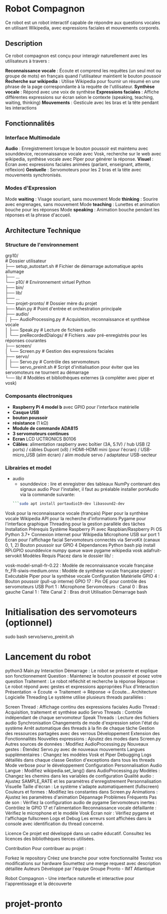 # Robot Compagnon
Ce robot est un robot interactif capable de répondre aux questions vocales en utilisant Wikipedia, avec expressions faciales et mouvements corporels.

## Description
Ce robot compagnon est conçu pour interagir naturellement avec les utilisateurs à travers :

**Reconnaissance vocale** : Écoute et comprend les requêtes (un seul mot ou groupe de mots) en français quand l'utilisateur maintient le bouton poussoir 
**Recherche sur wikipedia** : Utilise Wikipedia pour fournir un résumé en une phrase de la page correspondante à la requête de l'utilisateur.
**Synthèse vocale** : Répond avec une voix de synthèse
**Expressions faciales** : Affiche différentes expressions sur écran selon le contexte (speaking, teaching, waiting, thinking)
**Mouvements** : Gesticule avec les bras et la tête pendant les interactions

## Fonctionnalités

### Interface Multimodale
**Audio** : Enregistrement lorsque le bouton poussoir est maintenu avec sounddevice, reconnaissance vocale avec Vosk, recherche sur le web avec wikipedia, synthèse vocale avec Piper pour générer la réponse.
**Visuel** : Écran avec expressions faciales animées (parlant, enseignant, attente, réflexion)
**Gestuelle** : Servomoteurs pour les 2 bras et la tête avec mouvements synchronisés.

### Modes d'Expression
Mode **waiting** : Visage souriant, sans mouvement
Mode **thinking** : Sourire avec engrenages, sans mouvement
Mode **teaching** : Lunettes et animation bouche pour les réponses
Mode **speaking** : Animation bouche pendant les réponses et la phrase d'accueil.

## Architecture Technique

### Structure de l'environnement

grp10/<br>                                  # Dossier utilisateur<br>
├── setup_autostart.sh                      # Fichier de démarrage automatique après allumage<br>
├── ...<br>
└── p10/                                    # Environnement virtuel Python<br>
    ├── bin/<br>
    ├── lib/<br>
    ├── ...<br>
    └── projet-pronto/                      # Dossier mère du projet<br>
        ├── Main.py                         # Point d'entrée et orchestration principale<br>
        ├── audio/<br>
        │   ├── AudioProcessing.py          # Acquisition, reconnaissance et synthèse vocale<br>
        │   ├── Speak.py                    # Lecture de fichiers audio<br>
        │   └── preRecordedDialogs/         # Fichiers .wav pré-enregistrés pour les réponses courantes<br>
        ├── screen/<br>
        │   └── Screen.py                   # Gestion des expressions faciales<br>
        ├── servo/<br>
        │   ├── Servo.py                    # Contrôle des servomoteurs<br>
        │   └── servo_preinit.sh            # Script d'initialisation pour éviter que les servomoteurs ne tournent au démarrage<br>
        └── lib/                            # Modèles et bibliothèques externes (à compléter avec piper et vosk)<br>


### Composants électroniques 
- **Raspberry Pi 4 model b** avec GPIO pour l'interface matérielle
- **Casque USB**
- **bouton poussoir**
- **résistance** (1 kΩ) 
- **Module de commande ADA815**
- **3 servomoteurs continues**
- **Ecran** LCD UCTRONICS B0106
- **Câbles**: alimentation raspberry avec boîtier (3A, 5.1V) / hub USB (2 ports) / câbles Dupont (x8) / HDMI-HDMI mini (pour l'écran) / USB-micro_USB (alim écran) / alim module servo / adaptateur USB-secteur 

### Librairies et model
- audio
    - sounddevice : lire et enregistrer des tableaux NumPy contenant des signaux audio
    Pour l'installer, il faut au préalable installer portAudio via la commande suivante:
    ```bash
    ```sudo apt install portaudio19-dev libasound2-dev

Vosk pour la reconnaissance vocale (français)
Piper pour la synthèse vocale
Wikipedia API pour la recherche d'informations
Pygame pour l'interface graphique
Threading pour la gestion parallèle des tâches
Installation
Prérequis Système
Raspberry Pi avec Raspbian/Raspberry Pi OS
Python 3.7+
Connexion internet pour Wikipedia
Microphone USB sur port 1
Écran pour l'affichage facial
Servomoteurs connectés via ServoKit (canaux 0, 1, 2)
Bouton poussoir sur GPIO 4
Dépendances Python
bash
pip install RPi.GPIO sounddevice numpy queue wave pygame wikipedia vosk adafruit-servokit
Modèles Requis
Placez dans le dossier lib/ :

vosk-model-small-fr-0.22 : Modèle de reconnaissance vocale française
fr_FR-siwis-medium.onnx : Modèle de synthèse vocale française
piper/ : Exécutable Piper pour la synthèse vocale
Configuration Matérielle
GPIO 4 : Bouton poussoir (pull-up interne)
GPIO 17 : Pin OE pour contrôle des servomoteurs
USB Port 1 : Microphone
Servomoteurs :
Canal 0 : Bras gauche
Canal 1 : Tête
Canal 2 : Bras droit
Utilisation
Démarrage
bash
# Initialisation des servomoteurs (optionnel)
sudo bash servo/servo_preinit.sh

# Lancement du robot
python3 Main.py
Interaction
Démarrage : Le robot se présente et explique son fonctionnement
Question : Maintenez le bouton poussoir et posez votre question
Traitement : Le robot réfléchit et recherche la réponse
Réponse : Le robot répond avec gestes et expressions appropriées
Flux d'Interaction
Présentation → Écoute → Traitement → Réponse → Écoute...
Architecture Logicielle
Threading
Le système utilise plusieurs threads parallèles :

Screen Thread : Affichage continu des expressions faciales
Audio Thread : Acquisition, traitement et synthèse audio
Servo Threads : Contrôle indépendant de chaque servomoteur
Speak Threads : Lecture des fichiers audio
Synchronisation
Changements de mode d'expression selon l'état du système
Arrêt automatique des threads à la fin de chaque tâche
Gestion des ressources partagées avec des verrous
Développement
Extension des Fonctionnalités
Nouvelles expressions : Ajoutez des modes dans Screen.py
Autres sources de données : Modifiez AudioProcessing.py
Nouveaux gestes : Étendez Servo.py avec de nouveaux mouvements
Langues supplémentaires : Changez les modèles Vosk et Piper
Debugging
Logs détaillés dans chaque classe
Gestion d'exceptions dans tous les threads
Mode verbose pour le développement
Configuration
Personnalisation Audio
Langue : Modifiez wikipedia.set_lang() dans AudioProcessing.py
Modèles : Changez les chemins dans les variables de configuration
Qualité audio : Ajustez SAMPLE_RATE et les paramètres d'enregistrement
Personnalisation Visuelle
Taille d'écran : Le système s'adapte automatiquement (fullscreen)
Couleurs et formes : Modifiez les constantes dans Screen.py
Animations : Ajustez les paramètres d'animation
Dépannage
Problèmes Fréquents
Pas de son : Vérifiez la configuration audio de pygame
Servomoteurs inertes : Contrôlez le GPIO 17 et l'alimentation
Reconnaissance vocale défaillante : Vérifiez le microphone et le modèle Vosk
Écran noir : Vérifiez pygame et l'affichage fullscreen
Logs et Debug
Les erreurs sont affichées dans la console avec identification du thread concerné.

Licence
Ce projet est développé dans un cadre éducatif. Consultez les licences des bibliothèques tierces utilisées.

Contribution
Pour contribuer au projet :

Forkez le repository
Créez une branche pour votre fonctionnalité
Testez vos modifications sur hardware
Soumettez une merge request avec description détaillée
Auteurs
Développé par l'équipe Groupe Pronto - IMT Atlantique

Robot Compagnon - Une interface naturelle et interactive pour l'apprentissage et la découverte

# projet-pronto
